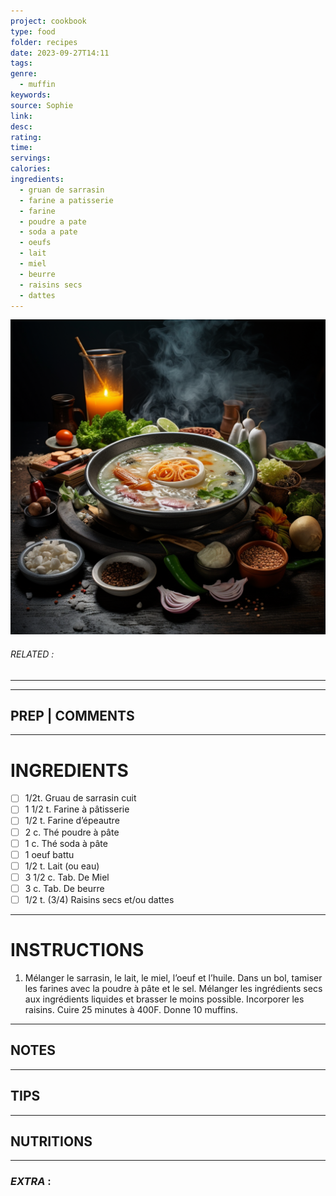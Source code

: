 ```yaml
---
project: cookbook
type: food
folder: recipes
date: 2023-09-27T14:11
tags: 
genre:
  - muffin
keywords: 
source: Sophie
link: 
desc: 
rating: 
time: 
servings: 
calories: 
ingredients:
  - gruan de sarrasin
  - farine a patisserie
  - farine
  - poudre a pate
  - soda a pate
  - oeufs
  - lait
  - miel
  - beurre
  - raisins secs
  - dattes
---
```


![IMAGE](_default.png)

###### *RELATED* : 
---


---
## PREP | COMMENTS



---
# INGREDIENTS

- [ ] 1/2t. Gruau de sarrasin cuit
- [ ] 1 1/2 t. Farine à pâtisserie
- [ ] 1/2 t. Farine d’épeautre
- [ ] 2 c. Thé poudre à pâte
- [ ] 1 c. Thé soda à pâte
- [ ] 1 oeuf battu
- [ ] 1/2 t. Lait (ou eau)
- [ ] 3 1/2 c. Tab. De Miel
- [ ] 3 c. Tab. De beurre
- [ ] 1/2 t. (3/4) Raisins secs et/ou dattes

---
# INSTRUCTIONS

1. Mélanger le sarrasin, le lait, le miel, l’oeuf et l’huile. Dans un bol, tamiser les farines avec la poudre à pâte et le sel. Mélanger les ingrédients secs aux ingrédients liquides et brasser le moins possible. Incorporer les raisins. Cuire 25 minutes à 400F. Donne 10 muffins.

---
## NOTES



---
## TIPS



---
## NUTRITIONS



---
### *EXTRA* :



